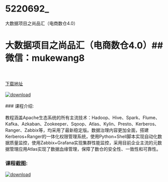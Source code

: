 # 5220692_
大数据项目之尚品汇（电商数仓4.0）
# 大数据项目之尚品汇（电商数仓4.0）## 微信：mukewang8
<br/></br>[下载地址](http://www.36tz.cn/article/5220692 "下载地址")
<br/></br>[![download](http://36tz.cn/muke_img/2021_08_1-22-300x194.png "下载地址")](http://www.36tz.cn/article/5220692 "下载地址")
<br/></br>### 课程介绍:<br/></br>教程涵盖Apache生态系统的所有主流技术：Hadoop、Hive、Spark、Flume、Kafka、Azkaban、Zookeeper、Sqoop、Atlas、Kylin、Presto、Kerberos、Ranger、Zabbix等，均采用了最新稳定版。数据治理内容更加全面，搭建Kerberos+Ranger的一体化权限管理系统，使用Python+Shell脚本实现自动化数据质量监控，使用Zabbix+Grafana实现集群性能监控，采用目前企业主流的元数据管理应用Atlas实现了数据血缘管理，保障了数仓的安全性、一致性和可靠性。

### 课程截图:
[![download](http://36tz.cn/muke_img/2021_08_2-22.png "下载地址")](http://www.36tz.cn/article/5220692 "下载地址")
